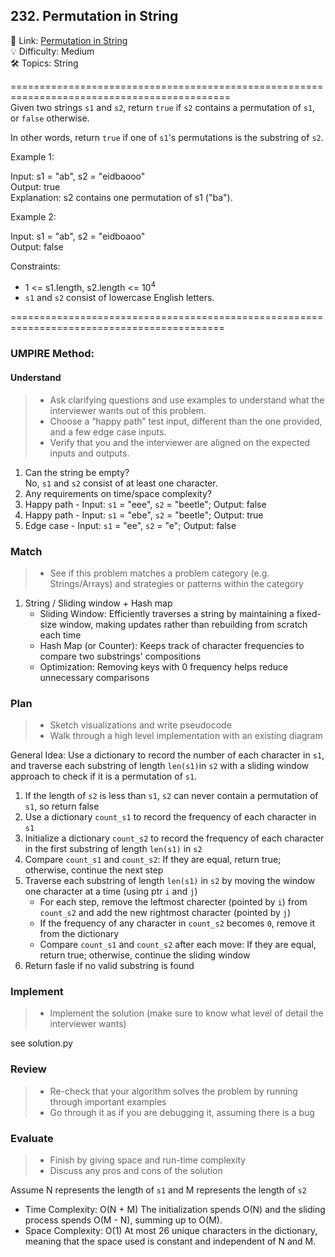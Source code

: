 ## 232. Permutation in String
🔗 Link: [Permutation in String](https://leetcode.com/problems/permutation-in-string/description/)<br>
💡 Difficulty: Medium<br>
🛠️ Topics: String<br>

============================================================================================<br>
Given two strings `s1` and `s2`, return `true` if `s2` contains a permutation of `s1`, or `false` otherwise.

In other words, return `true` if one of `s1`'s permutations is the substring of `s2`.<br>

 

Example 1:<br>

Input: s1 = "ab", s2 = "eidbaooo"<br>
Output: true<br>
Explanation: s2 contains one permutation of s1 ("ba").<br>

Example 2:<br>

Input: s1 = "ab", s2 = "eidboaoo"<br>
Output: false<br>
 

Constraints:<br>

- 1 <= s1.length, s2.length <= 10<sup>4</sup>
- `s1` and `s2` consist of lowercase English letters.

===========================================================================================<br>
### UMPIRE Method:
#### Understand

> - Ask clarifying questions and use examples to understand what the interviewer wants out of this problem.
> - Choose a “happy path” test input, different than the one provided, and a few edge case inputs. 
> - Verify that you and the interviewer are aligned on the expected inputs and outputs.
1. Can the string be empty?<br>
   No, `s1` and `s2` consist of at least one character.<br>
2. Any requirements on time/space complexity?<br>
3. Happy path - Input: `s1` = "eee", `s2` = "beetle"; Output: false
4. Happy path - Input: `s1` = "ebe", `s2` = "beetle"; Output: true
5. Edge case - Input: `s1` = "ee", `s2` = "e"; Output: false

### Match
> - See if this problem matches a problem category (e.g. Strings/Arrays) and strategies or patterns within the category
1. String / Sliding window + Hash map
   - Sliding Window: Efficiently traverses a string by maintaining a fixed-size window, making updates rather than rebuilding from scratch each time
   - Hash Map (or Counter): Keeps track of character frequencies to compare two substrings' compositions
   - Optimization: Removing keys with 0 frequency helps reduce unnecessary comparisons

   
### Plan
> - Sketch visualizations and write pseudocode
> - Walk through a high level implementation with an existing diagram

General Idea: Use a dictionary to record the number of each character in `s1`, and traverse each substring of length `len(s1)`in `s2` with a sliding window approach to check if it is a permutation of `s1`.<br>

1) If the length of `s2` is less than `s1`, `s2` can never contain a permutation of `s1`, so return false
2) Use a dictionary `count_s1` to record the frequency of each character in `s1`
3) Initialize a dictionary `count_s2` to record the frequency of each character in the first substring of length `len(s1)` in `s2` 
4) Compare `count_s1` and `count_s2`: If they are equal, return true; otherwise, continue the next step
5) Traverse each substring of length `len(s1)` in `s2` by moving the window one character at a time (using ptr `i` and `j`)
   - For each step, remove the leftmost charecter (pointed by `i`) from `count_s2` and add the new rightmost character (pointed by `j`)
   - If the frequency of any character in `count_s2` becomes `0`, remove it from the dictionary 
   - Compare `count_s1` and `count_s2` after each move: If they are equal, return true; otherwise, continue the sliding window
6) Return fasle if no valid substring is found
    
### Implement
> - Implement the solution (make sure to know what level of detail the interviewer wants)

see solution.py

### Review
> - Re-check that your algorithm solves the problem by running through important examples
> - Go through it as if you are debugging it, assuming there is a bug
### Evaluate
> - Finish by giving space and run-time complexity
> - Discuss any pros and cons of the solution

Assume N represents the length of `s1` and M represents the length of `s2`

- Time Complexity: O(N + M)
  The initialization spends O(N) and the sliding process spends O(M - N), summing up to O(M).
- Space Complexity: O(1)
  At most 26 unique characters in the dictionary, meaning that the space used is constant and independent of N and M.
  
